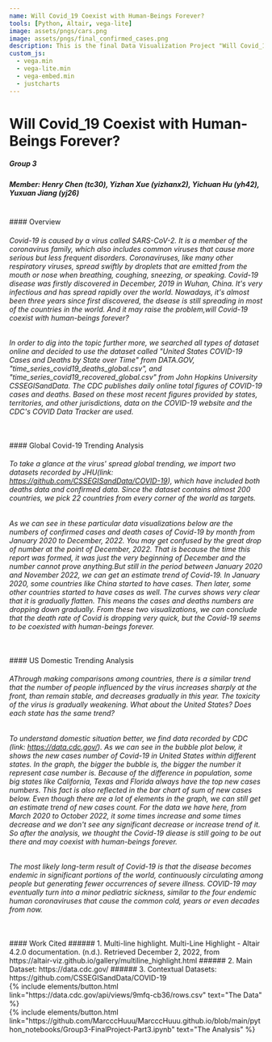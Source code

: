 ```yaml
---
name: Will Covid_19 Coexist with Human-Beings Forever?
tools: [Python, Altair, vega-lite]
image: assets/pngs/cars.png
image: assets/pngs/final_confirmed_cases.png
description: This is the final Data Visualization Project "Will Covid_19 Coexist with Human-Beings Forever?", using python, altair and vega-lite for interactive data visualization!
custom_js:
  - vega.min
  - vega-lite.min
  - vega-embed.min
  - justcharts
---
```


# Will Covid_19 Coexist with Human-Beings Forever?

##### Group 3

##### Member: Henry Chen (tc30), Yizhan Xue (yizhanx2), Yichuan Hu (yh42), Yuxuan Jiang (yj26)

<br> 
#### Overview

###### Covid-19 is caused by a virus called SARS-CoV-2. It is a member of the coronavirus family, which also includes common viruses that cause more serious but less frequent disorders. Coronaviruses, like many other respiratory viruses, spread swiftly by droplets that are emitted from the mouth or nose when breathing, coughing, sneezing, or speaking. Covid-19 disease was firstly discovered in December, 2019 in Wuhan, China. It's very infectious and has spread rapidly over the world. Nowadays, it's almost been three years since first discovered, the dsease is still spreading in most of the countries in the world. And it may raise the problem,will Covid-19 coexist with human-beings forever?

###### In order to dig into the topic further more, we searched all types of dataset online and decided to use the dataset called "United States COVID-19 Cases and Deaths by State over Time" from DATA.GOV, "time_series_covid19_deaths_global.csv", and "time_series_covid19_recovered_global.csv" from John Hopkins University CSSEGISandData. The CDC publishes daily online total figures of COVID-19 cases and deaths. Based on these most recent figures provided by states, territories, and other jurisdictions, data on the COVID-19 website and the CDC's COVID Data Tracker are used.

<br> 
#### Global Covid-19 Trending Analysis

###### To take a glance at the virus' spread global trending, we import two datasets recorded by JHU(link: https://github.com/CSSEGISandData/COVID-19), which have included both deaths data and confirmed data. Since the dataset contains almost 200 countries, we pick 22 countries from every corner of the world as targets.

###### As we can see in these particular data visualizations below are the numbers of confirmed cases and death cases of Covid-19 by month from January 2020 to December, 2022. You may get confused by the great drop of number at the point of December, 2022. That is because the time this report was formed, it was just the very beginning of December and the number cannot prove anything.But still in the period between January 2020 and November 2022, we can get an estimate trend of Covid-19. In January 2020, some countries like China started to have cases. Then later, some other countries started to have cases as well. The curves shows very clear that it is gradually flatten. This means the cases and deaths numbers are dropping down gradually. From these two visualizations, we can conclude that the death rate of Covid is dropping very quick, but the Covid-19 seems to be coexisted with human-beings forever.

<vegachart schema-url="{{ site.baseurl }}/assets/json/countries_confirmed_lines.json" style="width: 100%"></vegachart>
<vegachart schema-url="{{ site.baseurl }}/assets/json/countries_death_lines.json" style="width: 100%"></vegachart>

<br> 
#### US Domestic Trending Analysis

###### AThrough making comparisons among countries, there is a similar trend that the number of people influenced by the virus increases sharply at the front, than remain stable, and decreases gradually in this year. The toxicity of the virus is gradually weakening. What about the United States? Does each state has the same trend?

###### To understand domestic situation better, we find data recorded by CDC (link: https://data.cdc.gov/). As we can see in the bubble plot below, it shows the new cases number of Covid-19 in United States within different states. In the graph, the bigger the bubble is, the bigger the number it represent case number is. Because of the difference in population, some big states like California, Texas and Florida always have the top new cases numbers. This fact is also reflected in the bar chart of sum of new cases below. Even though there are a lot of elements in the graph, we can still get an estimate trend of new cases count. For the data we have here, from March 2020 to October 2022, it some times increase and some times decrease and we don't see any significant decrease or increase trend of it. So after the analysis, we thought the Covid-19 diease is still going to be out there and may coexist with human-beings forever.

<vegachart schema-url="{{ site.baseurl }}/assets/json/final_dashboard.json" style="width: 100%"></vegachart>

###### The most likely long-term result of Covid-19 is that the disease becomes endemic in significant portions of the world, continuously circulating among people but generating fewer occurrences of severe illness. COVID-19 may eventually turn into a minor pediatric sickness, similar to the four endemic human coronaviruses that cause the common cold, years or even decades from now.

<br> 
#### Work Cited
###### 1. Multi-line highlight. Multi-Line Highlight - Altair 4.2.0 documentation. (n.d.). Retrieved December 2, 2022, from https://altair-viz.github.io/gallery/multiline_highlight.html 
###### 2. Main Dataset: https://data.cdc.gov/
###### 3. Contextual Datasets: https://github.com/CSSEGISandData/COVID-19

<!-- these are written in a combo of html and liquid -->

<div class="left">
{% include elements/button.html link="https://data.cdc.gov/api/views/9mfq-cb36/rows.csv" text="The Data" %}
</div>

<div class="right">
{% include elements/button.html link="https://github.com/MarcccHuuu/MarcccHuuu.github.io/blob/main/python_notebooks/Group3-FinalProject-Part3.ipynb" text="The Analysis" %}
</div>
